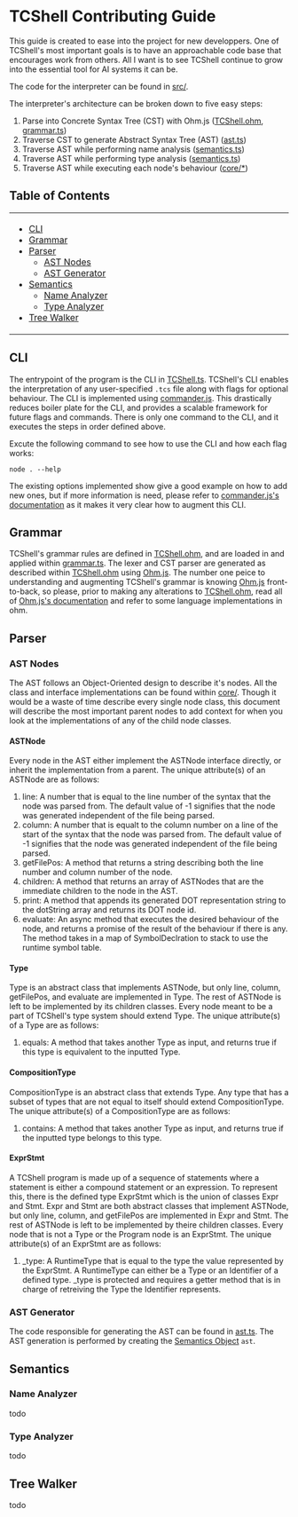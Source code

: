 # TCShell Contributing Guide

This guide is created to ease into the project for new developpers. One of TCShell's most important goals
is to have an approachable code base that encourages work from others. All I want is to see TCShell continue 
to grow into the essential tool for AI systems it can be.

The code for the interpreter can be found in [src/](https://github.com/citelab/spaceOS/tree/main/TCShell/src).

The interpreter's architecture can be broken down to five easy steps:

1. Parse into Concrete Syntax Tree (CST) with Ohm.js 
([TCShell.ohm](https://github.com/citelab/spaceOS/blob/main/TCShell/src/TCShell.ohm),
 [grammar.ts](https://github.com/citelab/spaceOS/blob/main/TCShell/src/grammar.ts))
2. Traverse CST to generate Abstract Syntax Tree (AST) 
([ast.ts](https://github.com/citelab/spaceOS/blob/main/TCShell/src/ast.ts))
3. Traverse AST while performing name analysis 
([semantics.ts](https://github.com/citelab/spaceOS/blob/main/TCShell/src/semantics.ts))
4. Traverse AST while performing type analysis 
([semantics.ts](https://github.com/citelab/spaceOS/blob/main/TCShell/src/semantics.ts))
5. Traverse AST while executing each node's behaviour 
([core/*](https://github.com/citelab/spaceOS/tree/main/TCShell/src/core))

## Table of Contents

<table>
<tr><td width=33% valign=top>

* [CLI](#cli)
* [Grammar](#grammar)
* [Parser](#parser)
    * [AST Nodes](#ast-nodes)
    * [AST Generator](#ast-generator)
* [Semantics](#semantics)
    * [Name Analyzer](#name-analyzer)
    * [Type Analyzer](#type-analyzer)
* [Tree Walker](#tree-walker)

</td>
</tr>
</table>

## CLI

The entrypoint of the program is the CLI in 
[TCShell.ts](https://github.com/citelab/spaceOS/blob/main/TCShell/src/TCShell.ts). TCShell's CLI enables the 
interpretation of any user-specified `.tcs` file along with flags for optional behaviour. The CLI is 
implemented using 
[commander.js](https://www.npmjs.com/package/commander). This drastically reduces boiler plate for the CLI, 
and provides a scalable framework for future flags and commands. There is only one command to the CLI, and it 
executes the steps in order defined above.

Excute the following command to see how to use the CLI and how each flag works:

```
node . --help
```

The existing options implemented show give a good example on how to add new ones, but if more information is need, 
please refer to [commander.js's documentation](https://github.com/tj/commander.js/blob/master/Readme.md) as 
it makes it very clear how to augment this CLI.

## Grammar

TCShell's grammar rules are defined in 
[TCShell.ohm](https://github.com/citelab/spaceOS/blob/main/TCShell/src/TCShell.ohm), and are loaded in and 
applied within 
[grammar.ts](https://github.com/citelab/spaceOS/blob/main/TCShell/src/grammar.ts). The lexer and CST parser 
are generated as described within 
[TCShell.ohm](https://github.com/citelab/spaceOS/blob/main/TCShell/src/TCShell.ohm) using 
[Ohm.js](https://www.npmjs.com/package/ohm-js/v/0.10.0). The number one peice to understanding and augmenting
TCShell's grammar is knowing [Ohm.js](https://www.npmjs.com/package/ohm-js/v/0.10.0) front-to-back, so please, 
prior to making any alterations to 
[TCShell.ohm](https://github.com/citelab/spaceOS/blob/main/TCShell/src/TCShell.ohm), read all of 
[Ohm.js's documentation](https://ohmjs.org/docs/intro) and refer to some language implementations in ohm.

## Parser

### AST Nodes

The AST follows an Object-Oriented design to describe it's nodes. All the class and interface 
implementations can be found within [core/](https://github.com/citelab/spaceOS/tree/main/TCShell/src/core).
Though it would be a waste of time describe every single node class, this document will describe the most 
important parent nodes to add context for when you look at the implementations of any of the child node 
classes.

#### ASTNode

Every node in the AST either implement the ASTNode interface directly, or inherit the implementation from a
parent. The unique attribute(s) of an ASTNode are as follows:

1. line: A number that is equal to the line number of the syntax that the node was parsed from. The default 
value of -1 signifies that the node was generated independent of the file being parsed.
2. column: A number that is equalt to the column number on a line of the start of the syntax that the node 
was parsed from. The default value of -1 signifies that the node was generated independent of the file being 
parsed.
3. getFilePos: A method that returns a string describing both the line number and column number of the node.
4. children: A method that returns an array of ASTNodes that are the immediate children to the node in the 
AST.
5. print: A method that appends its generated DOT representation string to the dotString array and returns
its DOT node id.
6. evaluate: An async method that executes the desired behaviour of the 
node, and returns a promise of the result of the behaviour if there is any. 
The method takes in a map of SymbolDeclration to stack to use the runtime 
symbol table.

#### Type

Type is an abstract class that implements ASTNode, but only line, column, getFilePos, and evaluate are 
implemented in Type. The rest of ASTNode is left to be implemented by its children classes. Every node 
meant to be a part of TCShell's type system should extend Type. The unique attribute(s) of a Type are as 
follows:

1. equals: A method that takes another Type as input, and returns true if this type is equivalent to the 
inputted Type.

#### CompositionType

CompositionType is an abstract class that extends Type. Any type that has a subset of types that are not
equal to itself should extend CompositionType. The unique attribute(s) of a CompositionType are as follows:

1. contains: A method that takes another Type as input, and returns true if the inputted type belongs to this 
type.

#### ExprStmt

A TCShell program is made up of a sequence of statements where a statement is either a compound statement or 
an expression. To represent this, there is the defined type ExprStmt which is the union of classes Expr 
and Stmt. Expr and Stmt are both abstract classes that implement ASTNode, but only line, column, and 
getFilePos are implemented in Expr and Stmt. The rest of ASTNode is left to be implemented by theire children 
classes. Every node that is not a Type or the Program node is an ExprStmt. The unique attribute(s) of an 
ExprStmt
are as follows:

1. _type: A RuntimeType that is equal to the type the value represented by the ExprStmt. A RuntimeType can 
either be a Type or an Identifier of a defined type. _type is protected and requires a getter method that is 
in charge of retreiving the Type the Identifier represents.

### AST Generator

The code responsible for generating the AST can be found in 
[ast.ts](https://github.com/citelab/spaceOS/blob/main/TCShell/src/ast.ts). The AST generation is performed 
by creating the [Semantics Object](https://ohmjs.org/docs/api-reference#semantics-objects) `ast`.

## Semantics

### Name Analyzer

todo

### Type Analyzer

todo

## Tree Walker

todo